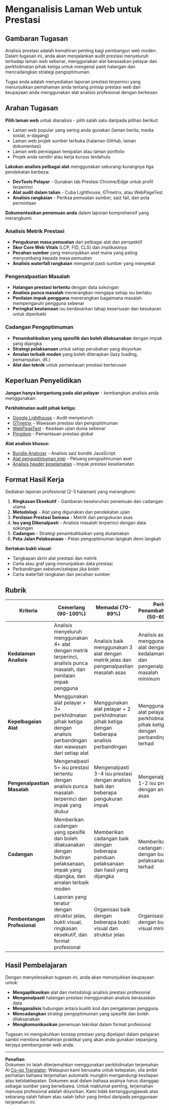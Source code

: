 <!--
CO_OP_TRANSLATOR_METADATA:
{
  "original_hash": "a203e560e58ccc6ba68bffc40c7c8676",
  "translation_date": "2025-10-24T14:42:35+00:00",
  "source_file": "5-browser-extension/3-background-tasks-and-performance/assignment.md",
  "language_code": "ms"
}
-->
# Menganalisis Laman Web untuk Prestasi

## Gambaran Tugasan

Analisis prestasi adalah kemahiran penting bagi pembangun web moden. Dalam tugasan ini, anda akan menjalankan audit prestasi menyeluruh terhadap laman web sebenar, menggunakan alat berasaskan pelayar dan perkhidmatan pihak ketiga untuk mengenal pasti halangan dan mencadangkan strategi pengoptimuman.

Tugas anda adalah menyediakan laporan prestasi terperinci yang menunjukkan pemahaman anda tentang prinsip prestasi web dan keupayaan anda menggunakan alat analisis profesional dengan berkesan.

## Arahan Tugasan

**Pilih laman web** untuk dianalisis - pilih salah satu daripada pilihan berikut:
- Laman web popular yang sering anda gunakan (laman berita, media sosial, e-dagang)
- Laman web projek sumber terbuka (halaman GitHub, laman dokumentasi)
- Laman web perniagaan tempatan atau laman portfolio
- Projek anda sendiri atau kerja kursus terdahulu

**Lakukan analisis pelbagai alat** menggunakan sekurang-kurangnya tiga pendekatan berbeza:
- **DevTools Pelayar** - Gunakan tab Prestasi Chrome/Edge untuk profil terperinci
- **Alat audit dalam talian** - Cuba Lighthouse, GTmetrix, atau WebPageTest
- **Analisis rangkaian** - Periksa pemuatan sumber, saiz fail, dan pola permintaan

**Dokumentasikan penemuan anda** dalam laporan komprehensif yang merangkumi:

### Analisis Metrik Prestasi
- **Pengukuran masa pemuatan** dari pelbagai alat dan perspektif
- **Skor Core Web Vitals** (LCP, FID, CLS) dan implikasinya
- **Pecahan sumber** yang menunjukkan aset mana yang paling menyumbang kepada masa pemuatan
- **Analisis waterfall rangkaian** mengenal pasti sumber yang menyekat

### Pengenalpastian Masalah
- **Halangan prestasi tertentu** dengan data sokongan
- **Analisis punca masalah** menerangkan mengapa setiap isu berlaku
- **Penilaian impak pengguna** menerangkan bagaimana masalah mempengaruhi pengguna sebenar
- **Peringkat keutamaan** isu berdasarkan tahap keseriusan dan kesukaran untuk diperbaiki

### Cadangan Pengoptimuman
- **Penambahbaikan yang spesifik dan boleh dilaksanakan** dengan impak yang dijangka
- **Strategi pelaksanaan** untuk setiap perubahan yang disyorkan
- **Amalan terbaik moden** yang boleh diterapkan (lazy loading, pemampatan, dll.)
- **Alat dan teknik** untuk pemantauan prestasi berterusan

## Keperluan Penyelidikan

**Jangan hanya bergantung pada alat pelayar** - kembangkan analisis anda menggunakan:

**Perkhidmatan audit pihak ketiga:**
- [Google Lighthouse](https://developers.google.com/web/tools/lighthouse) - Audit menyeluruh
- [GTmetrix](https://gtmetrix.com/) - Wawasan prestasi dan pengoptimuman
- [WebPageTest](https://www.webpagetest.org/) - Keadaan ujian dunia sebenar
- [Pingdom](https://tools.pingdom.com/) - Pemantauan prestasi global

**Alat analisis khusus:**
- [Bundle Analyzer](https://bundlephobia.com/) - Analisis saiz bundle JavaScript
- [Alat pengoptimuman imej](https://squoosh.app/) - Peluang pengoptimuman aset
- [Analisis header keselamatan](https://securityheaders.com/) - Impak prestasi keselamatan

## Format Hasil Kerja

Sediakan laporan profesional (2-3 halaman) yang merangkumi:

1. **Ringkasan Eksekutif** - Gambaran keseluruhan penemuan dan cadangan utama
2. **Metodologi** - Alat yang digunakan dan pendekatan ujian
3. **Penilaian Prestasi Semasa** - Metrik dan pengukuran asas
4. **Isu yang Dikenalpasti** - Analisis masalah terperinci dengan data sokongan
5. **Cadangan** - Strategi penambahbaikan yang diutamakan
6. **Peta Jalan Pelaksanaan** - Pelan pengoptimuman langkah demi langkah

**Sertakan bukti visual:**
- Tangkapan skrin alat prestasi dan metrik
- Carta atau graf yang menunjukkan data prestasi
- Perbandingan sebelum/selepas jika boleh
- Carta waterfall rangkaian dan pecahan sumber

## Rubrik

| Kriteria | Cemerlang (90-100%) | Memadai (70-89%) | Perlu Penambahbaikan (50-69%) |
| -------- | ------------------- | ----------------- | -------------------------- |
| **Kedalaman Analisis** | Analisis menyeluruh menggunakan 4+ alat dengan metrik terperinci, analisis punca masalah, dan penilaian impak pengguna | Analisis baik menggunakan 3 alat dengan metrik jelas dan pengenalpastian masalah asas | Analisis asas menggunakan 2 alat dengan kedalaman terhad dan pengenalpastian masalah minimum |
| **Kepelbagaian Alat** | Menggunakan alat pelayar + 3+ perkhidmatan pihak ketiga dengan analisis perbandingan dan wawasan dari setiap alat | Menggunakan alat pelayar + 2 perkhidmatan pihak ketiga dengan beberapa analisis perbandingan | Menggunakan alat pelayar + 1 perkhidmatan pihak ketiga dengan perbandingan terhad |
| **Pengenalpastian Masalah** | Mengenalpasti 5+ isu prestasi tertentu dengan analisis punca masalah terperinci dan impak yang diukur | Mengenalpasti 3-4 isu prestasi dengan analisis baik dan beberapa pengukuran impak | Mengenalpasti 1-2 isu prestasi dengan analisis asas |
| **Cadangan** | Memberikan cadangan yang spesifik dan boleh dilaksanakan dengan butiran pelaksanaan, impak yang dijangka, dan amalan terbaik moden | Memberikan cadangan baik dengan beberapa panduan pelaksanaan dan hasil yang dijangka | Memberikan cadangan asas dengan butiran pelaksanaan terhad |
| **Pembentangan Profesional** | Laporan yang teratur dengan struktur jelas, bukti visual, ringkasan eksekutif, dan format profesional | Organisasi baik dengan beberapa bukti visual dan struktur jelas | Organisasi asas dengan bukti visual minimum |

## Hasil Pembelajaran

Dengan menyelesaikan tugasan ini, anda akan menunjukkan keupayaan untuk:
- **Mengaplikasikan** alat dan metodologi analisis prestasi profesional
- **Mengenalpasti** halangan prestasi menggunakan analisis berasaskan data
- **Menganalisis** hubungan antara kualiti kod dan pengalaman pengguna
- **Mencadangkan** strategi pengoptimuman yang spesifik dan boleh dilaksanakan
- **Mengkomunikasikan** penemuan teknikal dalam format profesional

Tugasan ini mengukuhkan konsep prestasi yang dipelajari dalam pelajaran sambil membina kemahiran praktikal yang akan anda gunakan sepanjang kerjaya pembangunan web anda.

---

**Penafian**:  
Dokumen ini telah diterjemahkan menggunakan perkhidmatan terjemahan AI [Co-op Translator](https://github.com/Azure/co-op-translator). Walaupun kami berusaha untuk ketepatan, sila ambil perhatian bahawa terjemahan automatik mungkin mengandungi kesilapan atau ketidaktepatan. Dokumen asal dalam bahasa asalnya harus dianggap sebagai sumber yang berwibawa. Untuk maklumat penting, terjemahan manusia profesional adalah disyorkan. Kami tidak bertanggungjawab atas sebarang salah faham atau salah tafsir yang timbul daripada penggunaan terjemahan ini.